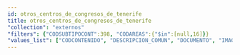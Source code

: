 ```yaml
---
id: otros_centros_de_congresos_de_tenerife 
title: otros_centros_de_congresos_de_tenerife
"collection": "externos"
"filters": {"CODSUBTIPOCONT":398, "CODAREAS":{"$in":[null,16]}}
"values_list": ["CODCONTENIDO", "DESCRIPCION_COMUN", "DOCUMENTO", "IMAGEN", "PALABRAS_CLAVE", "TITULO"]
---
```

<div class="row">
    <div flex="100" layout="column" layout-gt-md="row" class="large-10 large-offset-1 columns">
        <app-accordion flex flex-gt-md="25"></app-accordion>
        <app-paginator-browser flex layout="column">
            <div flex ng-class="{'end': $last}" ng-repeat="card in elements()">
                <app-card-externals item="card" prefix="node.href"></app-card-externals>
            </div>
        </app-paginator-browser>
    </div>
</div>
